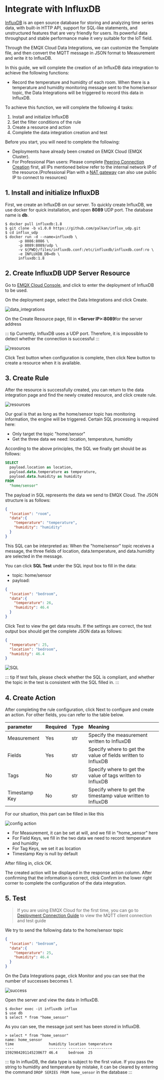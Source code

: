 # Integrate with InfluxDB

[InfluxDB](https://www.influxdata.com/) is an open source database for storing and analyzing time series data, with built-in HTTP API, support for SQL-like statements, and unstructured features that are very friendly for users. Its powerful data throughput and stable performance make it very suitable for the IoT field.

Through the EMQX Cloud Data Integrations, we can customize the Template file, and then convert the MQTT message in JSON format to Measurement and write it to InfluxDB.

In this guide, we will complete the creation of an InfluxDB data integration to achieve the following functions:

* Record the temperature and humidity of each room. When there is a temperature and humidity monitoring message sent to the home/sensor topic, the Data Integrations will be triggered to record this data in InfluxDB.

To achieve this function, we will complete the following 4 tasks:

1. Install and initialize InfluxDB
2. Set the filter conditions of the rule
3. Create a resource and action
4. Complete the data integration creation and test

Before you start, you will need to complete the following:

* Deployments have already been created on EMQX Cloud (EMQX Cluster).
* For Professional Plan users: Please complete [Peering Connection Creation](../deployments/vpc_peering.md) first, all IPs mentioned below refer to the internal network IP of the resource.(Professional Plan with a [NAT gateway](../vas/nat-gateway.md) can also use public IP to connect to resources)

## 1. Install and initialize InfluxDB

First, we create an InfluxDB on our server. To quickly create InfluxDB, we use docker for quick installation, and open **8089** UDP port. The database name is **db**.

```shell
$ docker pull influxdb:1.8
$ git clone -b v1.0.0 https://github.com/palkan/influx_udp.git
$ cd influx_udp
$ docker run -d --name=influxdb \
      -p 8086:8086 \
      -p 8089:8089/udp \
      -v ${PWD}/files/influxdb.conf:/etc/influxdb/influxdb.conf:ro \
      -e INFLUXDB_DB=db \
      influxdb:1.8
```



## 2. Create InfluxDB UDP Server Resource

Go to [EMQX Cloud Console](https://cloud-intl.emqx.com/console/), and click to enter the deployment of InfluxDB to be used.

On the deployment page, select the Data Integrations and click Create.

![data_integrations](./_assets/data_integrations_influxDB.png)

On the Create Resource page, fill in  **\<Server IP>:8089**for the server address

::: tip
Currently, InfluxDB uses a UDP port. Therefore, it is impossible to detect whether the connection is successful
:::

![resources](./_assets/create_influxDB_resource.png)

Click Test button when configuration is complete, then click New button to create a resource when it is available.

## 3. Create Rule

After the resource is successfully created, you can return to the data integration page and find the newly created resource, and click create rule.

![resources](./_assets/influxDB_create_rule_1.png)

Our goal is that as long as the home/sensor topic has monitoring information, the engine will be triggered. Certain SQL processing is required here:

* Only target the topic "home/sensor"
* Get the three data we need: location, temperature, humidity

According to the above principles, the SQL we finally get should be as follows:

```sql
SELECT
  payload.location as location,
  payload.data.temperature as temperature,
  payload.data.humidity as humidity
FROM
  "home/sensor"
```

The payload in SQL represents the data we send to EMQX Cloud. The JSON structure is as follows:

```json
{
  "location": "room",
  "data":{
    "temperature": "temperature",
    "humidity": "humidity"
  }
}
```
This SQL can be interpreted as: When the "home/sensor" topic receives a message, the three fields of location, data.temperature, and data.humidity are selected in the message.

You can click **SQL Test** under the SQL input box to fill in the data:

* topic: home/sensor
* payload:
```json
{
  "location": "bedroom",
  "data":{
    "temperature": 26,
    "humidity": 46.4
  }
}
```
Click Test to view the get data results. If the settings are correct, the test output box should get the complete JSON data as follows:

```json
{
  "temperature": 25, 
  "location": "bedroom",
  "humidity": 46.4
}
```
![SQL](./_assets/influxDB_create_rule_2.png)

::: tip
If test fails, please check whether the SQL is compliant, and whether the topic in the test is consistent with the SQL filled in.
:::

## 4. Create Action

After completing the rule configuration, click Next to configure and create an action. For other fields, you can refer to the table below.

| parameter     | Required | Type | Meaning                                                      |
| :------------ | :------- | :--- | :----------------------------------------------------------- |
| Measurement   | Yes      | str  | Specify the measurement written to InfluxDB                  |
| Fields        | Yes      | str  | Specify where to get the value of fields written to InfluxDB |
| Tags          | No       | str  | Specify where to get the value of tags written to InfluxDB   |
| Timestamp Key | No       | str  | Specify where to get the timestamp value written to InfluxDB |

For our situation, this part can be filled in like this

![config action](./_assets/influxDB_create_rule_3.png)

* For Measurement, it can be set at will, and we fill in "home_sensor" here
* For Field Keys, we fill in the two data we need to record: temperature and humidity
* For Tag Keys, we set it as location
* Timestamp Key is null by default

After filling in, click OK.

The created action will be displayed in the response action column. After confirming that the information is correct, click Confirm in the lower right corner to complete the configuration of the data integration.

## 5. Test

>If you are using EMQX Cloud for the first time, you can go to [Deployment Connection Guide](../connect_to_deployments/overview.md) to view the MQTT client connection and test guide

We try to send the following data to the home/sensor topic

```json
{
  "location": "bedroom",
  "data":{
    "temperature": 25,
    "humidity": 46.4
  }
}
```
On the Data Integrations page, click Monitor and you can see that the number of successes becomes 1.

![success](./_assets/test_rule_engine_influxDB.png)

Open the server and view the data in InfluxDB.

```shell
$ docker exec -it influxdb influx
$ use db
$ select * from "home_sensor"
```
As you can see, the message just sent has been stored in InfluxDB.

```plain
> select * from "home_sensor"
name: home_sensor
time                humidity location temperature
----                -------- -------- -----------
1592984201145230677 46.4     bedroom  25
```

::: tip
In influxDB, the data type is subject to the first value. If you pass the string to humidity and temperature by mistake, it can be cleared by entering the command `DROP SERIES FROM home_sensor` in the database
:::
